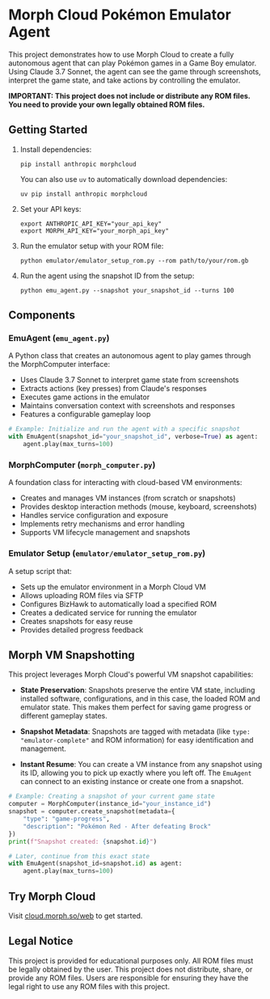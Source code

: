 # Morph Cloud Pokémon Emulator Agent

This project demonstrates how to use Morph Cloud to create a fully autonomous agent that can play Pokémon games in a Game Boy emulator. Using Claude 3.7 Sonnet, the agent can see the game through screenshots, interpret the game state, and take actions by controlling the emulator.

**IMPORTANT: This project does not include or distribute any ROM files. You need to provide your own legally obtained ROM files.**

## Getting Started

1. Install dependencies:
   ```
   pip install anthropic morphcloud
   ```
   
   You can also use `uv` to automatically download dependencies:
   ```
   uv pip install anthropic morphcloud
   ```

2. Set your API keys:
   ```
   export ANTHROPIC_API_KEY="your_api_key"
   export MORPH_API_KEY="your_morph_api_key"
   ```

3. Run the emulator setup with your ROM file:
   ```
   python emulator/emulator_setup_rom.py --rom path/to/your/rom.gb
   ```

4. Run the agent using the snapshot ID from the setup:
   ```
   python emu_agent.py --snapshot your_snapshot_id --turns 100
   ```

## Components

### EmuAgent (`emu_agent.py`)

A Python class that creates an autonomous agent to play games through the MorphComputer interface:

- Uses Claude 3.7 Sonnet to interpret game state from screenshots
- Extracts actions (key presses) from Claude's responses
- Executes game actions in the emulator
- Maintains conversation context with screenshots and responses
- Features a configurable gameplay loop

```python
# Example: Initialize and run the agent with a specific snapshot
with EmuAgent(snapshot_id="your_snapshot_id", verbose=True) as agent:
    agent.play(max_turns=100)
```

### MorphComputer (`morph_computer.py`)

A foundation class for interacting with cloud-based VM environments:

- Creates and manages VM instances (from scratch or snapshots)
- Provides desktop interaction methods (mouse, keyboard, screenshots)
- Handles service configuration and exposure
- Implements retry mechanisms and error handling
- Supports VM lifecycle management and snapshots

### Emulator Setup (`emulator/emulator_setup_rom.py`)

A setup script that:

- Sets up the emulator environment in a Morph Cloud VM
- Allows uploading ROM files via SFTP
- Configures BizHawk to automatically load a specified ROM
- Creates a dedicated service for running the emulator
- Creates snapshots for easy reuse
- Provides detailed progress feedback

## Morph VM Snapshotting

This project leverages Morph Cloud's powerful VM snapshot capabilities:

- **State Preservation**: Snapshots preserve the entire VM state, including installed software, configurations, and in this case, the loaded ROM and emulator state. This makes them perfect for saving game progress or different gameplay states.

- **Snapshot Metadata**: Snapshots are tagged with metadata (like `type: "emulator-complete"` and ROM information) for easy identification and management.

- **Instant Resume**: You can create a VM instance from any snapshot using its ID, allowing you to pick up exactly where you left off. The `EmuAgent` can connect to an existing instance or create one from a snapshot.

```python
# Example: Creating a snapshot of your current game state
computer = MorphComputer(instance_id="your_instance_id")
snapshot = computer.create_snapshot(metadata={
    "type": "game-progress",
    "description": "Pokémon Red - After defeating Brock"
})
print(f"Snapshot created: {snapshot.id}")

# Later, continue from this exact state
with EmuAgent(snapshot_id=snapshot.id) as agent:
    agent.play(max_turns=100)
```

## Try Morph Cloud

Visit [cloud.morph.so/web](https://cloud.morph.so/web) to get started.

## Legal Notice

This project is provided for educational purposes only. All ROM files must be legally obtained by the user. This project does not distribute, share, or provide any ROM files. Users are responsible for ensuring they have the legal right to use any ROM files with this project.
